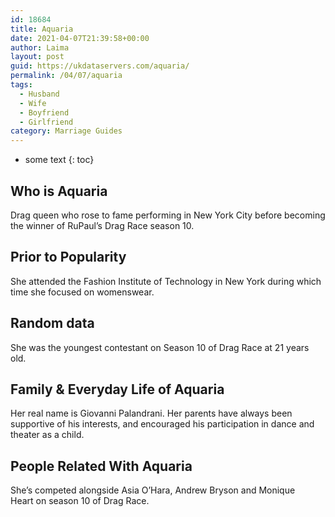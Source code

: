 ```yaml
---
id: 18684
title: Aquaria
date: 2021-04-07T21:39:58+00:00
author: Laima
layout: post
guid: https://ukdataservers.com/aquaria/
permalink: /04/07/aquaria
tags:
  - Husband
  - Wife
  - Boyfriend
  - Girlfriend
category: Marriage Guides
---
```


* some text
{: toc}


## Who is Aquaria
                  
                  
                  
Drag queen who rose to fame performing in New York City before becoming the winner of RuPaul&#8217;s Drag Race season 10. 
                  
              
            
              
            
                
                
                
## Prior to Popularity
                  
                  
                  
She attended the Fashion Institute of Technology in New York during which time she focused on womenswear.
                  
              
            
              
            
                
                
                
## Random data
                  
                  
                  
She was the youngest contestant on Season 10 of Drag Race at 21 years old. 
                  
              
            
              
            
                
                
                
## Family & Everyday Life of Aquaria
                  
                  
                  
Her real name is Giovanni Palandrani. Her parents have always been supportive of his interests, and encouraged his participation in dance and theater as a child. 
                  
              
            
              
            
                
                
                
## People Related With Aquaria
                  
                  
                  
She&#8217;s competed alongside Asia O&#8217;Hara, Andrew Bryson and Monique Heart on season 10 of Drag Race. 
                  
              
            
              
            
                
              
            
              
              
            
            
              
            
          
          
          